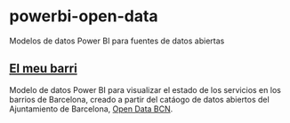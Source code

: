 # powerbi-open-data
Modelos de datos Power BI para fuentes de datos abiertas

## [El meu barri](el-meu-barri)
Modelo de datos Power BI para visualizar el estado de los servicios en los barrios de Barcelona, creado a partir del catáogo de datos abiertos del Ajuntamiento de Barcelona, [Open Data BCN](http://opendata-ajuntament.barcelona.cat).
